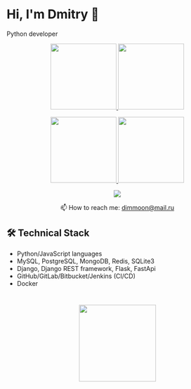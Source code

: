 # Hi, I'm Dmitry 👋
Python developer

<p align='center'>
   <a href="https://github-readme-stats.vercel.app/api?username=dimmoon69&show_icons=true&count_private=true&include_all_commits=true">
      <img height=150 src="https://github-readme-stats.vercel.app/api?username=dimmoon69&show_icons=true&count_private=true&include_all_commits=true"/>
   </a>
   <a href="https://github.com/dimmoon69/github-readme-stats">
      <img height=150 src="https://github-readme-stats.vercel.app/api/top-langs/?username=dimmoon69&layout=compact"/>
   </a>
</p>

<p align='center'>
   <a href="https://github-readme-stats.vercel.app/api?username=dimmoon69&show_icons=true&count_private=true&include_all_commits=true">
      <img height=150 src="https://github-readme-stats.vercel.app/api?username=dimmoon69&show_icons=true&count_private=true&include_all_commits=true"/>
   </a>
   <a href="https://github.com/dimmoon69/github-readme-stats">
      <img height=150 src="https://github-readme-stats.vercel.app/api/top-langs/?username=dimmoon69&layout=compact"/>
   </a>
</p>

<p align='center'>
   <!--<a href="https://www.linkedin.com/in/romankh3/">
       <img src="https://img.shields.io/badge/linkedin-%230077B5.svg?&style=for-the-badge&logo=linkedin&logoColor=white"/>
   </a>-->
   <a href="https://t.me/djangolpython">
       <img src="https://img.shields.io/badge/Telegram-2CA5E0?style=for-the-badge&logo=telegram&logoColor=white"/>
   </a>
<p align='center'>
   📫 How to reach me: <a href='mailto:dimmoon@mail.ru'>dimmoon@mail.ru</a>
</p>


<!--### Key points
*   creator of [Javarush Community](https://github.com/javarushcommunity) and [Template Repository](https://github.com/template-repository) organizations.
*   creator and author of [romankh3](https://t.me/romankh3) telegram channel. Subscribe to recieve messages about my open-source activities.
*   Write posts about software development.
*   Currently working in [Epam Systems](https://www.linkedin.com/company/epam-systems/)-->

## 🛠 Technical Stack
*   Python/JavaScript languages
*   MySQL, PostgreSQL, MongoDB, Redis, SQLite3
*   Django, Django REST framework, Flask, FastApi
*   GitHub/GitLab/Bitbucket/Jenkins (CI/CD)
*   Docker

<!--### My opensource projects

*   [image-comparison](https://github.com/romankh3/image-comparison) - Published on Maven Central Java Library that compares 2 images with the same sizes and shows the differences visually by drawing rectangles. Some parts of the image can be excluded from the comparison.
*   [JavaRush TelegramBot](https://github.com/javarushcommunity/javarush-telegrambot) - JavaRush Telegram bot from the community to the community
*   [Skyscanner Flight API client](https://github.com/romankh3/skyscanner-flight-api-client) - Published on Maven Central Java Client for a Skyscanner Flight Search API hosted in Rapid API
*   [Flights-monitoring](https://github.com/romankh3/flights-monitoring) - Application for monitoring flight cost based on Skyscanner API-->

<div align="center" style="margin: 40px 0">
   <a href="https://github.com/dimmoon69">
       <img width="175px" src="https://komarev.com/ghpvc/?username=dimmoon69&color=DE002D">
   </a>
</div>
